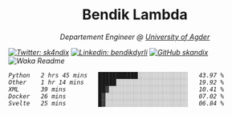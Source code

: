<h1 align="center"> Bendik Lambda </h1>
<p align="center"><em>Departement Engineer @ <a href="http://www.uia.no">University of Agder</a></p>



[![Twitter: sk4ndix](https://img.shields.io/twitter/follow/sk4ndix?style=social)](https://twitter.com/sk4ndix)
[![Linkedin: bendikdyrli](https://img.shields.io/badge/-bendikdyrli-blue?style=flat-square&logo=Linkedin&logoColor=white&link=https://www.linkedin.com/in/bendikdyrli/)](https://www.linkedin.com/in/bendikdyrli/)
[![GitHub skandix](https://img.shields.io/github/followers/skandix?label=follow&style=social)](https://github.com/skandix)
![Waka Readme](https://github.com/skandix/skandix/workflows/Waka%20Readme/badge.svg)


<!--START_SECTION:waka-->
```text
Python   2 hrs 45 mins   ███████████░░░░░░░░░░░░░░   43.97 % 
Other    1 hr 14 mins    █████░░░░░░░░░░░░░░░░░░░░   19.92 % 
XML      39 mins         ██▓░░░░░░░░░░░░░░░░░░░░░░   10.41 % 
Docker   26 mins         █▓░░░░░░░░░░░░░░░░░░░░░░░   07.02 % 
Svelte   25 mins         █▓░░░░░░░░░░░░░░░░░░░░░░░   06.84 % 
```
<!--END_SECTION:waka-->
